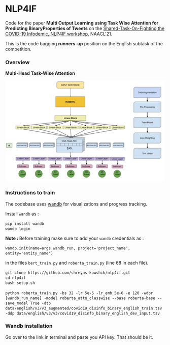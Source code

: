 # NLP4IF

Code for the paper <b>Multi Output Learning using Task Wise Attention for Predicting BinaryProperties of Tweets</b> on the <a href="https://gitlab.com/NLP4IF/nlp4if-2021">Shared-Task-On-Fighting the COVID-19 Infodemic, NLP4IF workshop</a>, NAACL'21.

This is the code bagging <b>runners-up</b> position on the English subtask of the competition.

### Overview

<b>Multi-Head Task-Wise Attention</b>

![Proposed Architecture](bin/architecture.jpg)

### Instructions to train

The codebase uses <a href="wandb.ai">wandb</a> for visualizations and progress tracking.

Install `wandb` as :

```
pip install wandb
wandb login
```

<b>Note : </b> Before training make sure to add your `wandb` credentials as :

```
wandb.init(name=args.wandb_run, project='project_name', entity='entity_name')
```

in the files `bert_train.py` and `roberta_train.py` (line 68 in each file).

```
git clone https://github.com/shreyas-kowshik/nlp4if.git
cd nlp4if
bash setup.sh

python roberta_train.py -bs 32 -lr 5e-5 -lr_emb 5e-6 -e 120 -wdbr [wandb_run_name] -model roberta_attn_classwise --base roberta-base --save_model True -dtp data/english/v3/v3_augmented/covid19_disinfo_binary_english_train.tsv -ddp data/english/v3/v3/covid19_disinfo_binary_english_dev_input.tsv
```


### Wandb installation



Go over to the link in terminal and paste you API key. That should be it.
